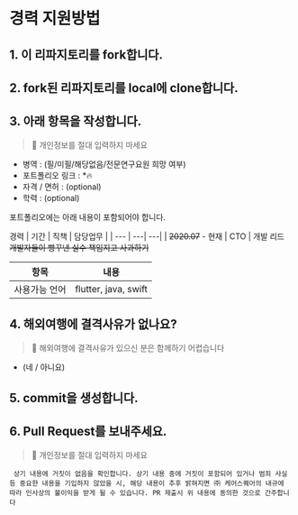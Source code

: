 # 경력 지원방법
## 1. 이 리파지토리를 fork합니다.

## 2. fork된 리파지토리를 local에 clone합니다.

## 3. 아래 항목을 작성합니다.
> 📌 개인정보를 절대 입력하지 마세요

- 병역 : (필/미필/해당없음/전문연구요원 희망 여부)
- 포트폴리오 링크 : *🔥
- 자격 / 면허 : (optional)
- 학력 : (optional)

포트폴리오에는 아래 내용이 포함되어야 합니다.

경력
| 기간 | 직책 | 담당업무 |
| --- | ---| ---| 
| ~~2020.07~~ - 현재 | CTO | 개발 리드 ~~개발자들이 빵꾸낸 실수 책임지고 사과하기~~


| 항목 | 내용 |
| --- | --- |
| 사용가능 언어 | flutter, java, swift |

## 4. 해외여행에 결격사유가 없나요?
> 📌 해외여행에 결격사유가 있으신 분은 함께하기 어렵습니다
- (네 / 아니요)

## 5. commit을 생성합니다.

## 6. Pull Request를 보내주세요.
> 📌 개인정보를 절대 입력하지 마세요

` 상기 내용에 거짓이 없음을 확인합니다. 상기 내용 중에 거짓이 포함되어 있거나 범죄 사실 등 중요한 내용을 기입하지 않았을 시, 해당 내용이 추후 밝혀지면 ㈜ 케어스퀘어의 내규에 따라 인사상의 불이익을 받게 될 수 있습니다. PR 제출시 위 내용에 동의한 것으로 간주합니다`

